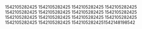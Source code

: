 1542105282425
1542105282425
1542105282425
1542105282425
1542105282425
1542105282425
1542105282425
1542105282425
1542105282425
1542105282425
1542105282425
1542105282425
1542105282425
1542105282425
15421052824251542148198542